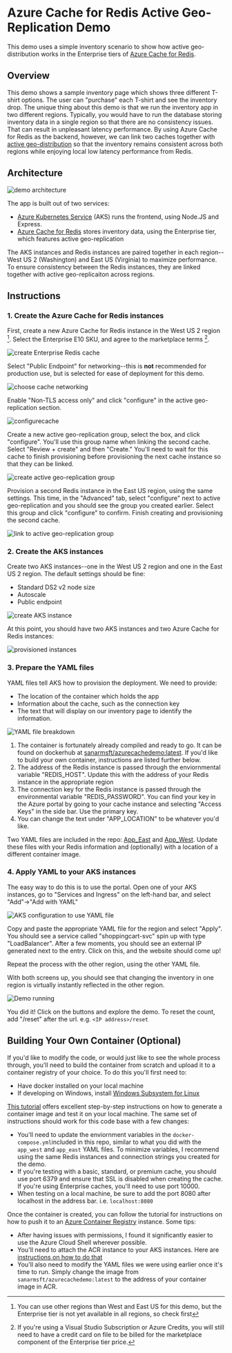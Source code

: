 # Azure Cache for Redis Active Geo-Replication Demo
This demo uses a simple inventory scenario to show how active geo-distribution works in the Enterprise tiers of [Azure Cache for Redis](https://azure.microsoft.com/services/cache/). 

## Overview
This demo shows a sample inventory page which shows three different T-shirt options. The user can "purchase" each T-shirt and see the inventory drop. The unique thing about this demo is that we run the inventory app in two different regions. Typically, you would have to run the database storing inventory data in a single region so that there are no consistency issues. That can result in unpleasant latency performance.  By using Azure Cache for Redis as the backend, however, we can link two caches together with [active geo-distribution](https://redis.com/redis-enterprise/technology/active-active-geo-distribution/) so that the inventory remains consistent across both regions while enjoying local low latency performance from Redis. 

## Architecture
![demo architecture](/docs/architecture.jpg)

The app is built out of two services:
- [Azure Kubernetes Service](https://azure.microsoft.com/services/kubernetes-service/) (AKS) runs the frontend, using Node.JS and Express. 
- [Azure Cache for Redis](https://azure.microsoft.com/services/cache/) stores inventory data, using the Enterprise tier, which features active geo-replication

The AKS instances and Redis instances are paired together in each region--West US 2 (Washington) and East US (Virginia) to maximize performance. To ensure consistency between the Redis instances, they are linked together with active geo-replicaiton across regions. 

## Instructions
### 1. Create the Azure Cache for Redis instances
First, create a new Azure Cache for Redis instance in the West US 2 region [^1]. Select the Enterprise E10 SKU, and agree to the marketplace terms [^2]. 

![create Enterprise Redis cache](/docs/createnewcache.jpg)

[^1]: You can use other regions than West and East US for this demo, but the Enterprise tier is not yet available in all regions, so check first
[^2]: If you're using a Visual Studio Subscription or Azure Credits, you will still need to have a credit card on file to be billed for the marketplace component of the Enterprise tier price.

Select "Public Endpoint" for networking--this is **not** recommended for production use, but is selected for ease of deployment for this demo.

![choose cache networking](/docs/choosenetwork.jpg)

Enable "Non-TLS access only" and click "configure" in the active geo-replication section.

![configurecache](/docs/configurecache.jpg)

Create a new active geo-replication group, select the box, and click "configure". You'll use this group name when linking the second cache. Select "Review + create" and then "Create." You'll need to wait for this cache to finish provisioning before provisioning the next cache instance so that they can be linked.

![create active geo-replication group](/docs/creategeogroup.jpg)

Provision a second Redis instance in the East US region, using the same settings. This time, in the "Advanced" tab, select "configure" next to active geo-replication and you should see the group you created earlier. Select this group and click "configure" to confirm. Finish creating and provisioning the second cache.

![link to active geo-replication group](/docs/addtogeogroup.jpg)

### 2. Create the AKS instances
Create two AKS instances--one in the West US 2 region and one in the East US 2 region. The default settings should be fine:
- Standard DS2 v2 node size
- Autoscale
- Public endpoint

![create AKS instance](/docs/createAKS.jpg)

At this point, you should have two AKS instances and two Azure Cache for Redis instances:

![provisioned instances](/docs/finishedservices.jpg)

### 3. Prepare the YAML files
YAML files tell AKS how to provision the deployment. We need to provide:
- The location of the container which holds the app
- Information about the cache, such as the connection key
- The text that will display on our inventory page to identify the information.

![YAML file breakdown](/docs/yamlfile.jpg)

1. The container is fortunately already compiled and ready to go. It can be found on dockerhub at [sanarmsft/azurecachedemo:latest](https://hub.docker.com/r/sanarmsft/azurecachedemo). If you'd like to build your own container, instructions are listed further below.
2. The address of the Redis instance is passed through the enviornmental variable "REDIS_HOST". Update this with the address of your Redis instance in the appropriate region
3. The connection key for the Redis instance is passed through the environmental variable "REDIS_PASSWORD". You can find your key in the Azure portal by going to your cache instance and selecting "Access Keys" in the side bar. Use the primary key.
4. You can change the text under "APP_LOCATION" to be whatever you'd like. 

Two YAML files are included in the repo: [App_East](/YAML/app_east.yaml) and [App_West](/YAML/app_west.yaml). Update these files with your Redis information and (optionally) with a location of a different container image. 

### 4. Apply YAML to your AKS instances
The easy way to do this is to use the portal. Open one of your AKS instances, go to "Services and Ingress" on the left-hand bar, and select "Add"->"Add with YAML"

![AKS configuration to use YAML file](/docs/yaml.jpg)

Copy and paste the appropriate YAML file for the region and select "Apply". You should see a service called "shoppingcart-svc" spin up with type "LoadBalancer". After a few moments, you should see an external IP generated next to the entry. Click on this, and the website should come up!

Repeat the process with the other region, using the other YAML file. 

With both screens up, you should see that changing the inventory in one region is virtually instantly reflected in the other region. 

![Demo running](/docs/finished.png)

You did it! Click on the buttons and explore the demo. To reset the count, add "/reset" after the url. e.g. `<IP address>/reset`


## Building Your Own Container (Optional)
If you'd like to modify the code, or would just like to see the whole process through, you'll need to build the container from scratch and upload it to a container registry of your choice. To do this you'll first need to:
- Have docker installed on your local machine
- If developing on Windows, install [Windows Subsystem for Linux](https://docs.microsoft.com/en-us/windows/wsl/install)

[This tutorial](https://docs.microsoft.com/en-us/azure/aks/tutorial-kubernetes-prepare-app) offers excellent step-by-step instructions on how to generate a container image and test it on your local machine. The same set of instructions should work for this code base with a few changes:
- You'll need to update the enviornment variables in the `docker-compose.yml`included in this repo, similar to what you did with the `app_west` and `app_east` YAML files. To minimize variables, I recommend using the same Redis instances and connection strings you created for the demo.
- If you're testing with a basic, standard, or premium cache, you should use port 6379 and ensure that SSL is disabled when creating the cache. If you're using Enterprise caches, you'll need to use port 10000. 
- When testing on a local machine, be sure to add the port 8080 after localhost in the address bar. i.e. `localhost:8080`

Once the container is created, you can follow the tutorial for instructions on how to push it to an [Azure Container Registry](https://azure.microsoft.com/en-us/services/container-registry/) instance. Some tips:
- After having issues with permissions, I found it significantly easier to use the Azure Cloud Shell wherever possible. 
- You'll need to attach the ACR instance to your AKS instances. Here are [instructions on how to do that](https://docs.microsoft.com/en-us/azure/aks/cluster-container-registry-integration?tabs=azure-cli)
- You'll also need to modify the YAML files we were using earlier once it's time to run. Simply change the image from `sanarmsft/azurecachedemo:latest` to the address of your container image in ACR.




